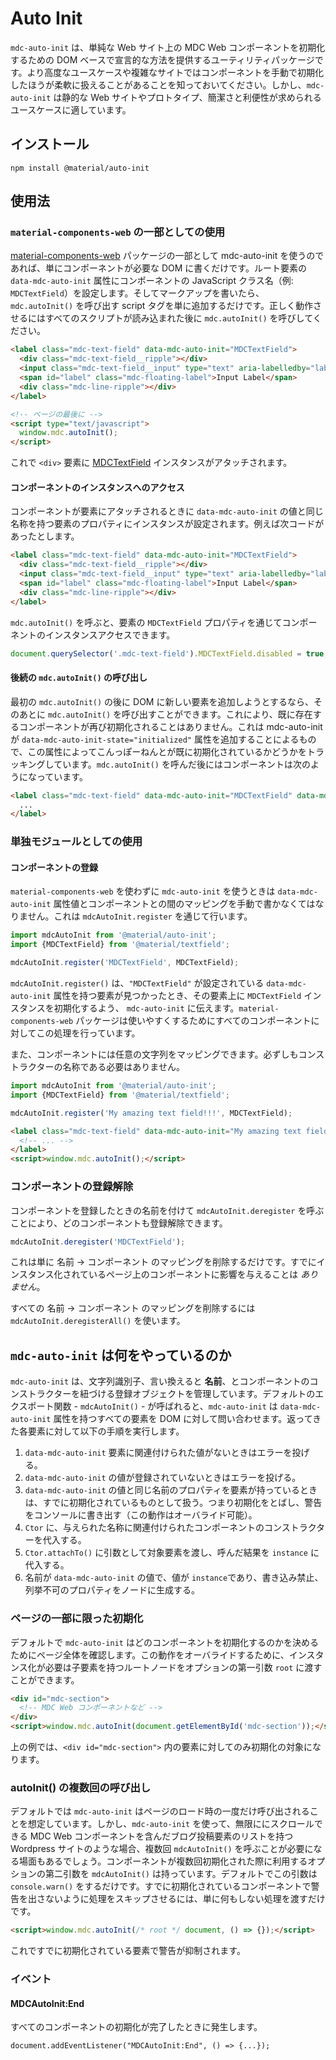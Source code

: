 <!--docs:
title: "Auto Init"
layout: detail
section: components
excerpt: "Utilities for declarative, DOM-based initialization of components on simple web sites."
path: /catalog/auto-init/
-->

# Auto Init

`mdc-auto-init` は、単純な Web サイト上の MDC Web コンポーネントを初期化するための DOM ベースで宣言的な方法を提供するユーティリティパッケージです。より高度なユースケースや複雑なサイトではコンポーネントを手動で初期化したほうが柔軟に扱えることがあることを知っておいてください。しかし、`mdc-auto-init` は静的な Web サイトやプロトタイプ、簡潔さと利便性が求められるユースケースに適しています。

## インストール

```
npm install @material/auto-init
```

## 使用法

### `material-components-web` の一部としての使用

[material-components-web](../material-components-web) パッケージの一部として mdc-auto-init を使うのであれば、単にコンポーネントが必要な DOM に書くだけです。ルート要素の `data-mdc-auto-init` 属性にコンポーネントの JavaScript クラス名（例: `MDCTextField`）を設定します。そしてマークアップを書いたら、`mdc.autoInit()` を呼び出す script タグを単に追加するだけです。正しく動作させるにはすべてのスクリプトが読み込まれた後に `mdc.autoInit()` を呼びしてください。

```html
<label class="mdc-text-field" data-mdc-auto-init="MDCTextField">
  <div class="mdc-text-field__ripple"></div>
  <input class="mdc-text-field__input" type="text" aria-labelledby="label">
  <span id="label" class="mdc-floating-label">Input Label</span>
  <div class="mdc-line-ripple"></div>
</label>

<!-- ページの最後に -->
<script type="text/javascript">
  window.mdc.autoInit();
</script>
```

これで `<div>` 要素に [MDCTextField](../mdc-textfield) インスタンスがアタッチされます。

#### コンポーネントのインスタンスへのアクセス

コンポーネントが要素にアタッチされるときに `data-mdc-auto-init` の値と同じ名称を持つ要素のプロパティにインスタンスが設定されます。例えば次コードがあったとします。

```html
<label class="mdc-text-field" data-mdc-auto-init="MDCTextField">
  <div class="mdc-text-field__ripple"></div>
  <input class="mdc-text-field__input" type="text" aria-labelledby="label">
  <span id="label" class="mdc-floating-label">Input Label</span>
  <div class="mdc-line-ripple"></div>
</label>
```

`mdc.autoInit()` を呼ぶと、要素の `MDCTextField` プロパティを通じてコンポーネントのインスタンスアクセスできます。

```js
document.querySelector('.mdc-text-field').MDCTextField.disabled = true;
```

#### 後続の `mdc.autoInit()` の呼び出し

最初の `mdc.autoInit()` の後に DOM に新しい要素を追加しようとするなら、そのあとに `mdc.autoInit()` を呼び出すことができます。これにより、既に存在するコンポーネントが再び初期化されることはありません。これは mdc-auto-init が `data-mdc-auto-init-state="initialized"` 属性を追加することによるもので、この属性によってこんっぽーねんとが既に初期化されているかどうかをトラッキングしています。`mdc.autoInit()` を呼んだ後にはコンポーネントは次のようになっています。

```html
<label class="mdc-text-field" data-mdc-auto-init="MDCTextField" data-mdc-auto-init-state="initialized">
  ...
</label>
```

### 単独モジュールとしての使用

#### コンポーネントの登録

`material-components-web` を使わずに `mdc-auto-init` を使うときは `data-mdc-auto-init` 属性値とコンポーネントとの間のマッピングを手動で書かなくてはなりません。これは `mdcAutoInit.register` を通じて行います。

```js
import mdcAutoInit from '@material/auto-init';
import {MDCTextField} from '@material/textfield';

mdcAutoInit.register('MDCTextField', MDCTextField);
```

`mdcAutoInit.register()` は、`"MDCTextField"` が設定されている `data-mdc-auto-init` 属性を持つ要素が見つかったとき、その要素上に `MDCTextField` インスタンスを初期化するよう、  `mdc-auto-init` に伝えます。`material-components-web` パッケージは使いやすくするためにすべてのコンポーネントに対してこの処理を行っています。

また、コンポーネントには任意の文字列をマッピングできます。必ずしもコンストラクターの名称である必要はありません。

```js
import mdcAutoInit from '@material/auto-init';
import {MDCTextField} from '@material/textfield';

mdcAutoInit.register('My amazing text field!!!', MDCTextField);
```

```html
<label class="mdc-text-field" data-mdc-auto-init="My amazing text field!!!">
  <!-- ... -->
</label>
<script>window.mdc.autoInit();</script>
```

### コンポーネントの登録解除

コンポーネントを登録したときの名前を付けて `mdcAutoInit.deregister` を呼ぶことにより、どのコンポーネントも登録解除できます。

```js
mdcAutoInit.deregister('MDCTextField');
```

これは単に 名前 -> コンポーネント のマッピングを削除するだけです。すでにインスタンス化されているページ上のコンポーネントに影響を与えることは <em>ありません</em>。

すべての 名前 -> コンポーネント のマッピングを削除するには `mdcAutoInit.deregisterAll()` を使います。

## `mdc-auto-init` は何をやっているのか

`mdc-auto-init` は、文字列識別子、言い換えると **名前**、とコンポーネントのコンストラクターを紐づける登録オブジェクトを管理しています。デフォルトのエクスポート関数 - `mdcAutoInit()` - が呼ばれると、`mdc-auto-init` は  `data-mdc-auto-init` 属性を持つすべての要素を DOM に対して問い合わせます。返ってきた各要素に対して以下の手順を実行します。

1. `data-mdc-auto-init` 要素に関連付けられた値がないときはエラーを投げる。
2. `data-mdc-auto-init` の値が登録されていないときはエラーを投げる。
3. `data-mdc-auto-init` の値と同じ名前のプロパティを要素が持っているときは、すでに初期化されているものとして扱う。つまり初期化をとばし、警告をコンソールに書き出す（この動作はオーバライド可能）。
4. `Ctor` に、与えられた名称に関連付けられたコンポーネントのコンストラクターを代入する。
5. `Ctor.attachTo()` に引数として対象要素を渡し、呼んだ結果を `instance` に代入する。
6. 名前が `data-mdc-auto-init` の値で、値が `instance`であり、書き込み禁止、列挙不可のプロパティをノードに生成する。

### ページの一部に限った初期化

デフォルトで `mdc-auto-init` はどのコンポーネントを初期化するのかを決めるためにページ全体を確認します。この動作をオーバライドするために、インスタンス化が必要は子要素を持つルートノードをオプションの第一引数 `root` に渡すことができます。

```html
<div id="mdc-section">
  <!-- MDC Web コンポーネントなど -->
</div>
<script>window.mdc.autoInit(document.getElementById('mdc-section'));</script>
```

上の例では、`<div id="mdc-section">` 内の要素に対してのみ初期化の対象になります。

### autoInit() の複数回の呼び出し

デフォルトでは `mdc-auto-init` はページのロード時の一度だけ呼び出されることを想定しています。しかし、`mdc-auto-init` を使って、無限ににスクロールできる MDC Web コンポーネントを含んだブログ投稿要素のリストを持つ Wordpress サイトのような場合、複数回 `mdcAutoInit()` を呼ぶことが必要になる場面もあるでしょう。コンポーネントが複数回初期化された際に利用するオプションの第二引数を `mdcAutoInit()` は持っています。デフォルトでこの引数は `console.warn()` をするだけです。すでに初期化されているコンポーネントで警告を出さないように処理をスキップさせるには、単に何もしない処理を渡すだけです。

```html
<script>window.mdc.autoInit(/* root */ document, () => {});</script>
```

これですでに初期化されている要素で警告が抑制されます。

### イベント

#### MDCAutoInit:End
すべてのコンポーネントの初期化が完了したときに発生します。

`document.addEventListener("MDCAutoInit:End", () => {...});`
